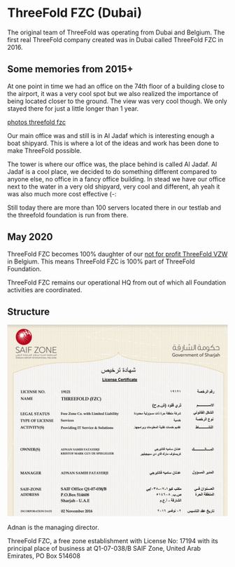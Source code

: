 # ThreeFold FZC (Dubai)

The original team of ThreeFold was operating from Dubai and Belgium.
The first real ThreeFold company created was in Dubai called ThreeFold FZC in 2016.


## Some memories from 2015+

At one point in time we had an office on the 74th floor of a building close to the airport, it was a very cool spot but we also realized the importance of being located closer to the ground. 
The view was very cool though. We only stayed there for just a little longer than 1 year.

[photos threefold fzc](structure/images_threefold_fzc.html ':include :type=iframe width=100% height=550px frameBorder="0" scrolling="no" align="center"')

Our main office was and still is in Al Jadaf which is interesting enough a boat shipyard.
This is where a lot of the ideas and work has been done to make ThreeFold possible.


The tower is where our office was, the place behind is called Al Jadaf. Al Jadaf is a cool place, we decided to do something different compared to anyone else, no office in a fancy office building. In stead we have our office next to the water in a very old shipyard, very cool and different, ah yeah it was also much more cost effective (-:

Still today there are more than 100 servers located there in our testlab and the threefold foundation is run from there.

## May 2020

ThreeFold FZC becomes 100% daughter of our [not for profit ThreeFold VZW](threefold_vzw.md) in Belgium. This means ThreeFold FZC is 100% part of ThreeFold Foundation.


ThreeFold FZC remains our operational HQ from out of which all Foundation activities are coordinated. 


## Structure

![](./img/license_threefoldfzc.png ':size=800x900')

Adnan is the managing director.

ThreeFold FZC, a free zone establishment with License No: 17194 with its principal place of business at Q1-07-038/B SAIF Zone, United Arab Emirates, PO Box 514608
